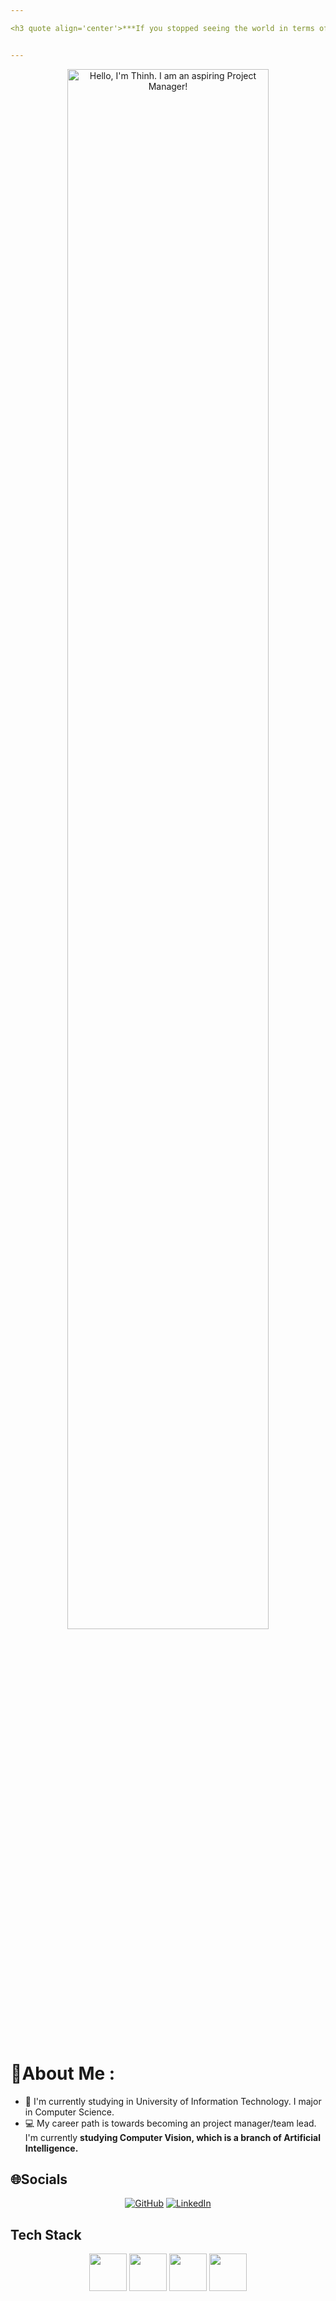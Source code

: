 ```yaml
---

<h3 quote align='center'>***If you stopped seeing the world in terms of what you like and what you dislike, and saw things for what they truly are in themselves, you would find a great deal more peace in your life***.</h3 quote>


---
```



<p align="center">
  <a href="https://anuraghazra.github.io">
    <img width="80%" alt="Hello, I'm Thinh. I am an aspiring Project Manager!" src="https://raw.githubusercontent.com/<your-username>/<your-repo>/main/assets/gh-readme-header.png" />
  </a>
</p>


<br />

# 💫About Me :
- 🔭 I'm currently studying in University of Information Technology. I major in Computer Science.
- 💻 My career path is towards becoming an project manager/team lead. I'm currently **studying Computer Vision, which is a branch of Artificial Intelligence.**

## 🌐Socials

<p align="center">
  <a href="https://github.com/vphuocthinh2006">
  <img src="https://img.shields.io/badge/GitHub-100000?style=for-the-badge&logo=github&logoColor=white" alt="GitHub"></a>
  <a href="www.linkedin.com/in/võ-phước-thịnh-7b679a382">
  <img src="https://img.shields.io/badge/linkedin-%230077B5.svg?style=for-the-badge&logo=linkedin&logoColor=white" alt="LinkedIn"></a>
</p>
    
## Tech Stack

<p align="center">
    <img src="https://cdn.jsdelivr.net/gh/devicons/devicon/icons/python/python-original-wordmark.svg" height="60" width="60"/> 
    <img src="https://cdn.jsdelivr.net/gh/devicons/devicon/icons/mysql/mysql-original-wordmark.svg" height="60" width="60"/>
    <img src="https://cdn.jsdelivr.net/gh/devicons/devicon/icons/git/git-plain-wordmark.svg" height="60" width="60"/>
    <img src="https://cdn.jsdelivr.net/gh/devicons/devicon/icons/pandas/pandas-original-wordmark.svg" height="60" width="60"/>
</p>
